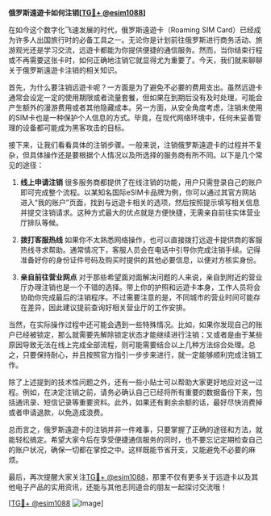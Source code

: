 **俄罗斯遠遊卡如何注销[[TG💪+ @esim1088](https://t.me/s/esim1088)]**

在如今这个数字化飞速发展的时代，俄罗斯遠遊卡（Roaming SIM Card）已经成为许多人出国旅行时的必备工具之一。无论你是计划前往俄罗斯进行商务活动、旅游观光还是学习交流，远遊卡都能为你提供便捷的通信服务。然而，当你结束行程或不再需要这张卡时，如何正确地注销它就显得尤为重要了。今天，我们就来聊聊关于俄罗斯遠遊卡注销的相关知识。

首先，为什么要注销远遊卡呢？一方面是为了避免不必要的费用支出。虽然远遊卡通常会设定一定的使用期限或者流量套餐，但如果在到期后没有及时处理，可能会产生额外的漫游费用或者其他隐藏成本。另一方面，从安全角度考虑，注销未使用的SIM卡也是一种保护个人信息的方式。毕竟，在现代网络环境中，任何未妥善管理的设备都可能成为黑客攻击的目标。

接下来，让我们看看具体的注销步骤。一般来说，注销俄罗斯遠遊卡的过程并不复杂，但具体操作还是要根据个人情况以及所选择的服务商有所不同。以下是几个常见的途径：

1. **线上申请注销**
   很多服务商都提供了在线注销的功能，用户只需登录自己的账户即可完成整个流程。以某知名国际eSIM卡品牌为例，你可以通过其官方网站进入“我的账户”页面，找到与远遊卡相关的选项，然后按照提示填写相关信息并提交注销请求。这种方式最大的优点就是方便快捷，无需亲自前往实体营业厅排队等候。

2. **拨打客服热线**
   如果你不太熟悉网络操作，也可以直接拨打远遊卡提供商的客服热线寻求帮助。通常情况下，客服人员会在电话中引导你完成注销手续。记得准备好你的身份证件号码及购买时提供的其他必要信息，以便对方核实身份。

3. **亲自前往营业网点**
   对于那些希望面对面解决问题的人来说，亲自到附近的营业厅办理注销也是一个不错的选择。带上你的护照和远遊卡本身，工作人员将会协助你完成最后的注销程序。不过需要注意的是，不同城市的营业时间可能存在差异，因此建议提前查询好相关营业厅的工作安排。

当然，在实际操作过程中还可能会遇到一些特殊情况。比如，如果你发现自己的账户已经被锁定，那么就需要先解除锁定状态才能继续进行注销；又或者是由于某些原因导致无法在线上完成全部流程，则可能需要结合以上几种方法综合处理。总之，只要保持耐心，并且按照官方指引一步步来进行，就一定能够顺利完成注销工作。

除了上述提到的技术性问题之外，还有一些小贴士可以帮助大家更好地应对这一过程。例如，在决定注销之前，请务必确认自己已经将所有重要的数据备份下来，包括通讯录、短信记录等重要资料。此外，如果还有剩余余额的话，最好尽快消费掉或者申请退款，以免造成浪费。

总而言之，俄罗斯遠遊卡的注销并非一件难事，只要掌握了正确的途径和方法，就能轻松搞定。希望大家今后在享受便捷通信服务的同时，也不要忘记定期检查自己的账户状况，确保一切都在掌控之中。这样既能节省开支，又能避免不必要的麻烦。

最后，再次提醒大家关注[TG💪+ @esim1088](https://t.me/s/esim1088)，那里不仅有更多关于远遊卡以及其他电子产品的实用资讯，还能与其他志同道合的朋友一起探讨交流哦！

[[TG💪+ @esim1088](https://t.me/s/esim1088) ![Image](https://i.postimg.cc/4NQfJmqS/Snipaste-2025-05-13-00-14-12.png)]